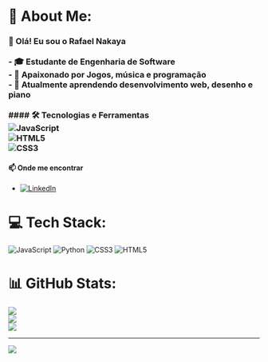 # 💫 About Me:
### 👋 Olá! Eu sou o Rafael Nakaya<br><br>- 🎓 Estudante de Engenharia de Software<br>- 🎨 Apaixonado por Jogos, música e programação<br>- 🌱 Atualmente aprendendo desenvolvimento web, desenho e piano<br><br>#### 🛠️ Tecnologias e Ferramentas<br>![JavaScript](https://img.shields.io/badge/-JavaScript-F7DF1E?logo=javascript&logoColor=black&style=flat)<br>![HTML5](https://img.shields.io/badge/HTML5-E34F26?style=for-the-badge&logo=html5&logoColor=white)<br>![CSS3](https://img.shields.io/badge/CSS3-1572B6?style=for-the-badge&logo=css3&logoColor=white)<br>

#### 📫 Onde me encontrar
- [![LinkedIn](https://img.shields.io/badge/LinkedIn-seguir-blue?style=social&logo=linkedin)]((https://www.linkedin.com/in/rafael-nakaya-548564355/))

# 💻 Tech Stack:
![JavaScript](https://img.shields.io/badge/javascript-%23323330.svg?style=for-the-badge&logo=javascript&logoColor=%23F7DF1E) ![Python](https://img.shields.io/badge/python-3670A0?style=for-the-badge&logo=python&logoColor=ffdd54) ![CSS3](https://img.shields.io/badge/css3-%231572B6.svg?style=for-the-badge&logo=css3&logoColor=white) ![HTML5](https://img.shields.io/badge/html5-%23E34F26.svg?style=for-the-badge&logo=html5&logoColor=white)
# 📊 GitHub Stats:
![](https://github-readme-stats.vercel.app/api?username=rflnky&theme=dark&hide_border=false&include_all_commits=false&count_private=false)<br/>
![](https://nirzak-streak-stats.vercel.app/?user=rflnky&theme=dark&hide_border=false)<br/>
![](https://github-readme-stats.vercel.app/api/top-langs/?username=rflnky&theme=dark&hide_border=false&include_all_commits=false&count_private=false&layout=compact)

---
[![](https://visitcount.itsvg.in/api?id=rflnky&icon=0&color=0)](https://visitcount.itsvg.in)

<!-- Proudly created with GPRM ( https://gprm.itsvg.in ) -->

